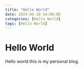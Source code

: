 ```yaml
---
title: "Hello World"
date: 2024-05-10 14:08:00
categories: [Hello World]
tags: [Hello World]
---
```


# Hello World


Hello world this is my personal blog.